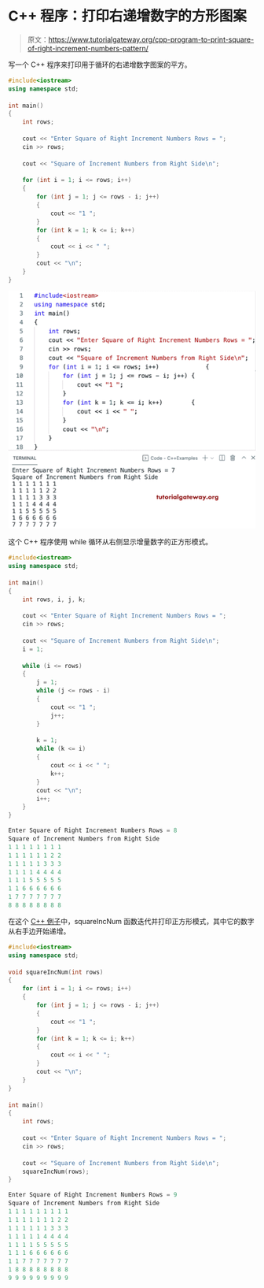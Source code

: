 # C++ 程序：打印右递增数字的方形图案

> 原文：<https://www.tutorialgateway.org/cpp-program-to-print-square-of-right-increment-numbers-pattern/>

写一个 C++ 程序来打印用于循环的右递增数字图案的平方。

```cpp
#include<iostream>
using namespace std;

int main()
{
	int rows;

	cout << "Enter Square of Right Increment Numbers Rows = ";
	cin >> rows;

	cout << "Square of Increment Numbers from Right Side\n";

	for (int i = 1; i <= rows; i++)
	{
		for (int j = 1; j <= rows - i; j++)
		{
			cout << "1 ";
		}
		for (int k = 1; k <= i; k++)
		{
			cout << i << " ";
		}
		cout << "\n";
	}
}
```

![C++ Program to Print Square of Right Increment Numbers Pattern](img/7244b2b6f0820f636cd09b6abb03636d.png)

这个 C++ 程序使用 while 循环从右侧显示增量数字的正方形模式。

```cpp
#include<iostream>
using namespace std;

int main()
{
	int rows, i, j, k;

	cout << "Enter Square of Right Increment Numbers Rows = ";
	cin >> rows;

	cout << "Square of Increment Numbers from Right Side\n";
	i = 1;

	while (i <= rows)
	{
		j = 1;
		while (j <= rows - i)
		{
			cout << "1 ";
			j++;
		}

		k = 1;
		while (k <= i)
		{
			cout << i << " ";
			k++;
		}
		cout << "\n";
		i++;
	}
}
```

```cpp
Enter Square of Right Increment Numbers Rows = 8
Square of Increment Numbers from Right Side
1 1 1 1 1 1 1 1 
1 1 1 1 1 1 2 2 
1 1 1 1 1 3 3 3 
1 1 1 1 4 4 4 4 
1 1 1 5 5 5 5 5 
1 1 6 6 6 6 6 6 
1 7 7 7 7 7 7 7 
8 8 8 8 8 8 8 8 
```

在这个 [C++ 例子](https://www.tutorialgateway.org/cpp-programs/)中，squareIncNum 函数迭代并打印正方形模式，其中它的数字从右手边开始递增。

```cpp
#include<iostream>
using namespace std;

void squareIncNum(int rows)
{
	for (int i = 1; i <= rows; i++)
	{
		for (int j = 1; j <= rows - i; j++)
		{
			cout << "1 ";
		}
		for (int k = 1; k <= i; k++)
		{
			cout << i << " ";
		}
		cout << "\n";
	}
}

int main()
{
	int rows;

	cout << "Enter Square of Right Increment Numbers Rows = ";
	cin >> rows;

	cout << "Square of Increment Numbers from Right Side\n";
	squareIncNum(rows);
}
```

```cpp
Enter Square of Right Increment Numbers Rows = 9
Square of Increment Numbers from Right Side
1 1 1 1 1 1 1 1 1 
1 1 1 1 1 1 1 2 2 
1 1 1 1 1 1 3 3 3 
1 1 1 1 1 4 4 4 4 
1 1 1 1 5 5 5 5 5 
1 1 1 6 6 6 6 6 6 
1 1 7 7 7 7 7 7 7 
1 8 8 8 8 8 8 8 8 
9 9 9 9 9 9 9 9 9 
```
